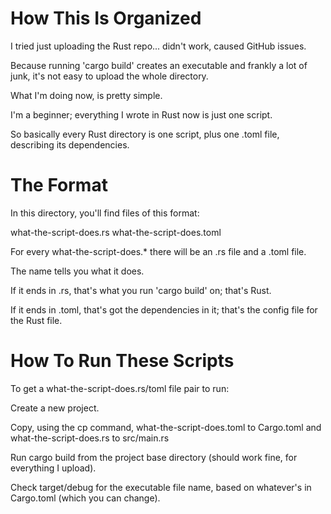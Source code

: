 # How This Is Organized

I tried just uploading the Rust repo... didn't work, caused GitHub issues.

Because running 'cargo build' creates an executable and frankly a lot of junk, it's not easy to upload the whole directory.

What I'm doing now, is pretty simple.

I'm a beginner; everything I wrote in Rust now is just one script.

So basically every Rust directory is one script, plus one .toml file, describing its dependencies.

# The Format

In this directory, you'll find files of this format:

what-the-script-does.rs
what-the-script-does.toml

For every what-the-script-does.* there will be an .rs file and a .toml file.

The name tells you what it does.

If it ends in .rs, that's what you run 'cargo build' on; that's Rust.

If it ends in .toml, that's got the dependencies in it; that's the config file for the Rust file.

# How To Run These Scripts

To get a what-the-script-does.rs/toml file pair to run:

Create a new project.

Copy, using the cp command, what-the-script-does.toml to Cargo.toml and what-the-script-does.rs to src/main.rs

Run cargo build from the project base directory (should work fine, for everything I upload).

Check target/debug for the executable file name, based on whatever's in Cargo.toml (which you can change).
